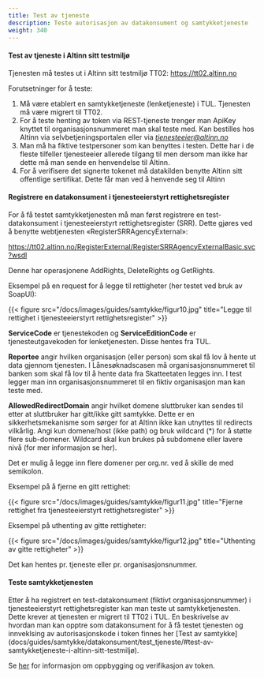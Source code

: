 ```yaml
---
title: Test av tjeneste
description: Teste autorisasjon av datakonsument og samtykketjeneste
weight: 340
---
```


#### Test av tjeneste i Altinn sitt testmiljø
Tjenesten må testes ut i Altinn sitt testmiljø TT02: https://tt02.altinn.no

Forutsetninger for å teste:

1.  Må være etablert en samtykketjeneste (lenketjeneste) i TUL. Tjenesten må være migrert til TT02.
2.  For å teste henting av token via REST-tjeneste trenger man ApiKey knyttet til organisasjonsnummeret man skal teste med. Kan bestilles hos Altinn via selvbetjeningsportalen eller via [*tjenesteeier@altinn.no*](mailto:tjenesteeier@altinn.no)
3.  Man må ha fiktive testpersoner som kan benyttes i testen. Dette har
    i de fleste tilfeller tjenesteeier allerede tilgang til men dersom man ikke har
    dette må man sende en henvendelse til Altinn.    
4.  For å verifisere det signerte tokenet må datakilden benytte Altinn
    sitt offentlige sertifikat. Dette får man ved å henvende seg til
    Altinn


#### Registrere en datakonsument i tjenesteeierstyrt rettighetsregister 
For å få testet samtykketjenesten må man først
registrere en test-datakonsument i tjenesteeierstyrt rettighetsregister
(SRR). Dette gjøres ved å benytte webtjenesten
«RegisterSRRAgencyExternal»:

https://tt02.altinn.no/RegisterExternal/RegisterSRRAgencyExternalBasic.svc?wsdl

Denne har operasjonene AddRights, DeleteRights og GetRights.

Eksempel på en request for å legge til rettigheter (her testet ved bruk av SoapUI):  

{{< figure src="/docs/images/guides/samtykke/figur10.jpg" title="Legge til rettighet i tjenesteeierstyrt rettighetsregister" >}}

**ServiceCode** er tjenestekoden og **ServiceEditionCode** er tjenesteutgavekoden for lenketjenesten. Disse hentes fra TUL.  

**Reportee** angir hvilken organisasjon (eller person) som skal få lov å hente ut data gjennom tjenesten. I Lånesøknadscasen må organisasjonsnummeret til banken som skal få lov til å hente data fra Skatteetaten legges inn. I test legger man inn organisasjonsnummeret til en fiktiv organisasjon man kan teste med.  

**AllowedRedirectDomain** angir hvilket domene sluttbruker kan sendes til etter at sluttbruker har gitt/ikke gitt samtykke. Dette er en sikkerhetsmekanisme som sørger for at Altinn ikke kan utnyttes til redirects vilkårlig. Angi kun domene/host (ikke path) og bruk wildcard (*) for å støtte flere sub-domener. Wildcard skal kun brukes på subdomene eller lavere nivå (for mer informasjon se her).  

Det er mulig å legge inn flere domener per org.nr. ved å skille de med semikolon. 

Eksempel på å fjerne en gitt rettighet:

{{< figure src="/docs/images/guides/samtykke/figur11.jpg" title="Fjerne rettighet fra tjenesteeierstyrt rettighetsregister" >}}

Eksempel på uthenting av gitte rettigheter:

{{< figure src="/docs/images/guides/samtykke/figur12.jpg" title="Uthenting av gitte rettigheter" >}}


Det kan hentes pr. tjeneste eller pr. organisasjonsnummer.


#### Teste samtykketjenesten 
Etter å ha registrert en test-datakonsument (fiktivt
organisasjonsnummer) i tjenesteeierstyrt rettighetsregister kan man
teste ut samtykketjenesten. Dette krever at tjenesten er migrert til
TT02 i TUL. En beskrivelse av hvordan man kan opptre som datakonsument
for å få testet tjenesten og innveklsing av autorisasjonskode i token finnes her [Test av samtykke] (docs/guides/samtykke/datakonsument/test_tjeneste/#test-av-samtykketjeneste-i-altinn-sitt-testmiljø).


Se [her](/docs/guides/samtykke/tjenesteeier_datakilde/bruk_av_token/#bruk-av-self-contained-oauth-token) for informasjon om oppbygging og verifikasjon av token.